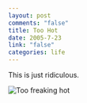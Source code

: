 ```yaml
--- 
layout: post
comments: "false"
title: Too Hot
date: 2005-7-23
link: "false"
categories: life
---
```

This is just ridiculous.

<img src="http://zanshin.net/images/TooHot.jpg" title="Too freaking hot">
